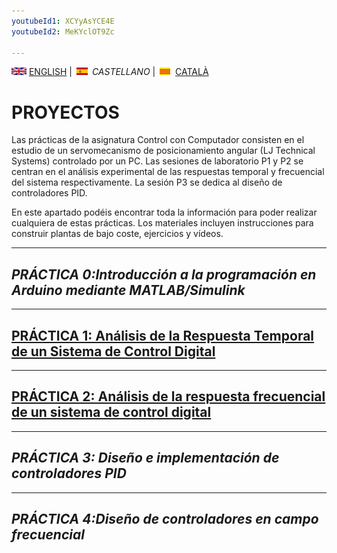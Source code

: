 ```yaml
---
youtubeId1: XCYyAsYCE4E
youtubeId2: MeKYclOT9Zc

---
```



<img src="en.png" alt="English"> [ENGLISH](projects.md) | <img src="es.png" alt="Castellano"> *CASTELLANO* | <img src="ca.png" alt="Català"> [CATALÀ](projectes.md)

# PROYECTOS
Las prácticas de la asignatura Control con Computador consisten en el estudio de un servomecanismo de posicionamiento angular (LJ Technical Systems) controlado por un PC. Las sesiones de laboratorio P1 y P2 se centran en el análisis experimental de las respuestas temporal y frecuencial del sistema respectivamente. La sesión P3 se dedica al diseño de controladores PID.

En este apartado podéis encontrar toda la información para poder realizar cualquiera de estas prácticas. Los materiales incluyen instrucciones para construir plantas de bajo coste, ejercicios y vídeos.

<hr/>

## *PRÁCTICA 0:Introducción a la programación en Arduino mediante MATLAB/Simulink*

<hr/>

## [PRÁCTICA 1: Análisis de la Respuesta Temporal de un Sistema de Control Digital](P1_es.html)

<hr/>

## [PRÁCTICA 2: Análisis de la respuesta frecuencial de un sistema de control digital](P2_es.html)

<hr/>

## *PRÁCTICA 3: Diseño e implementación de controladores PID*

<hr/>

## *PRÁCTICA 4:Diseño de controladores en campo frecuencial*
